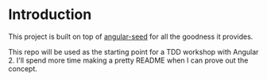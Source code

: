 # Introduction

This project is built on top of [angular-seed](https://github.com/mgechev/angular-seed) for all the goodness it provides.

This repo will be used as the starting point for a TDD workshop with Angular 2. I'll spend more time making a pretty README when I can prove out the concept.
